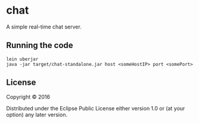 # chat
A simple real-time chat server.

## Running the code 
`lein uberjar`  
`java -jar target/chat-standalone.jar host <someHostIP> port <somePort>`

## License

Copyright © 2016

Distributed under the Eclipse Public License either version 1.0 or (at
your option) any later version.
